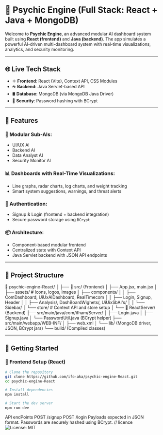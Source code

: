 # 🔮 Psychic Engine (Full Stack: React + Java + MongoDB)

Welcome to **Psychic Engine**, an advanced modular AI dashboard system built using **React (frontend)** and **Java (backend)**. The app simulates a powerful AI-driven multi-dashboard system with real-time visualizations, analytics, and security monitoring.

---

## 🌐 Live Tech Stack

- ⚛️ **Frontend**: React (Vite), Context API, CSS Modules
- ☕ **Backend**: Java Servlet-based API
- 🛢️ **Database**: MongoDB (via MongoDB Java Driver)
- 🔐 **Security**: Password hashing with BCrypt

---

## 📁 Features

### 🧠 Modular Sub-AIs:
- UI/UX AI
- Backend AI
- Data Analyst AI
- Security Monitor AI

### 📊 Dashboards with Real-Time Visualizations:
- Line graphs, radar charts, log charts, and weight tracking
- Smart system suggestions, warnings, and threat alerts

### 👤 Authentication:
- Signup & Login (frontend + backend integration)
- Secure password storage using `BCrypt`

### 📦 Architecture:
- Component-based modular frontend
- Centralized state with Context API
- Java Servlet backend with JSON API endpoints

---

## 🧱 Project Structure

📁 psychic-engine-React/
│
├── 📁 src/ (Frontend)
│ ├── App.jsx, main.jsx
│ ├── assets/ # Icons, logos, images
│ ├── components/
│ │ ├── ComDashboard, UiUxAIDashboard, RealTimecom
│ │ ├── Login, Signup, Header
│ │ ├── Analysis/, DashBoardWighets/, UiUixSbAI's/
│ │ └── Sidebar/
│ └── store/ # Context API and store setup
│
└── 📁 ReactServer/ (Backend)
├── src/main/java/com/ifham/Server/
│ ├── Login.java
│ ├── Signup.java
│ └── PasswordUtil.java (BCrypt helper)
├── src/main/webapp/WEB-INF/
│ ├── web.xml
│ └── lib/ (MongoDB driver, JSON, BCrypt jars)
└── build/ (Compiled classes)

---

## 🚀 Getting Started

### 🔧 Frontend Setup (React)

```bash
# Clone the repository
git clone https://github.com/ifo-aka/psychic-engine-React.git
cd psychic-engine-React

# Install dependencies
npm install

# Start the dev server
npm run dev
```
API endPoints 
POST /signup
POST /login
Payloads expected in JSON format. Passwords are securely hashed using BCrypt.
// licence
![License: MIT](https://img.shields.io/badge/License-MIT-yellow.svg)


